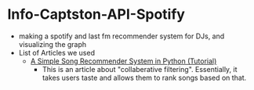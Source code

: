 # Info-Captston-API-Spotify

- making a spotify and last fm recommender system for DJs, and visualizing the graph
- List of Articles we used
	- [A Simple Song Recommender System in Python (Tutorial)](https://towardsdatascience.com/a-simple-song-recommender-system-in-python-tutorial-3e4c111198d6)
		- This is an article about "collaberative filtering". Essentially, it takes users taste and allows them to rank songs based on that.
